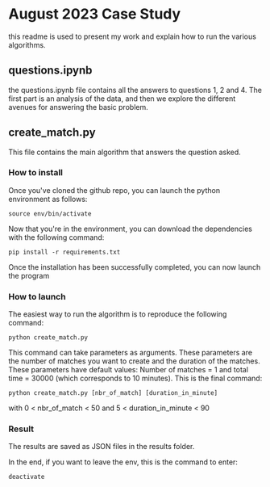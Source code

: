 # August 2023 Case Study

this readme is used to present my work and explain how to run the various algorithms.


## questions.ipynb

the questions.ipynb file contains all the answers to questions 1, 2 and 4. The first part is an analysis of the data, and then we explore the different avenues for answering the basic problem.

## create_match.py

This file contains the main algorithm that answers the question asked. 

### How to install
Once you've cloned the github repo, you can launch the python environment as follows: 

    source env/bin/activate
Now that you're in the environment, you can download the dependencies with the following command: 

    pip install -r requirements.txt
Once the installation has been successfully completed, you can now launch the program

### How to launch
The easiest way to run the algorithm is to reproduce the following command: 

    python create_match.py
This command can take parameters as arguments. These parameters are the number of matches you want to create and the duration of the matches. 
These parameters have default values: Number of matches = 1 and total time = 30000 (which corresponds to 10 minutes).
This is the final command: 

    python create_match.py [nbr_of_match] [duration_in_minute]
with 0 < nbr_of_match < 50 and 5 < duration_in_minute < 90

### Result
The results are saved as JSON files in the results folder.

In the end, if you want to leave the env, this is the command to enter:

    deactivate

